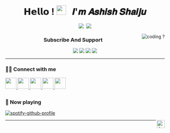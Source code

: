 <h1 align="center">𝗛𝗲𝗹𝗹𝗼 ! <img src="https://da.gd/Hqwsw"  width="30px"> &nbsp; 𝑰'𝒎 𝑨𝒔𝒉𝒊𝒔𝒉 𝑺𝒉𝒂𝒊𝒋𝒖</h1> 
<div align="center" width="50"> 

<img src="https://da.gd/ifX7s5">&nbsp; <img src="https://da.gd/6waK">

 <a href="https://da.gd/V8HW">
<img align="right" src="https://da.gd/P4AWai" alt="coding ?"> </a>
  
### Subscribe And Support

<a href="https://bit.ly/vannisified"><img src="https://da.gd/Y3oLa"></a> <a href="https://t.me/Vannisified"><img src="https://da.gd/cfgmzF"></a> <a href="https://t.me/Vannisified_Official"><img src="https://da.gd/XMYpA"></a> <a href="https://dsc.gg/Vannisified"><img src="https://da.gd/AojaUP"></a>

</div> <a href="https://da.gd/BZvT">

  ---
</a>

### 🧍‍♂️ Connect with me
 
<p align="left">
    <a href="https://da.gd/Tj9Zt">
        <img height="35px" src="https://da.gd/BzzSi" />
    </a>
    <a href="https://da.gd/TeTOt8">
        <img height="35px" src="https://da.gd/pqMDb" />
    </a>
       <a href="https://da.gd/nmxa">
        <img height="35px" src="https://da.gd/vZTxA" />
     </a>    
    <a href="https://da.gd/p9jbs">
        <img height="35px" src="https://da.gd/MQmNub" />
    </a>
    <a href="https://da.gd/ZHOeO"> 
       <img height="35px" src="https://da.gd/bM7rs"> </a>
</p>

##

### 🎵 Now playing

[![spotify-github-profile](https://spotify-github-profile.vercel.app/api/view?uid=527j59hf0f5lkdj7c18f8g2jz&cover_image=true&theme=novatorem)](https://spotify-github-profile.vercel.app/api/view?uid=527j59hf0f5lkdj7c18f8g2jz&redirect=true)

<a href="https://printer.discord.com" >
<img align="right" src="https://da.gd/avcQ" width="25px" alt="don't touch here">
</a>

---

